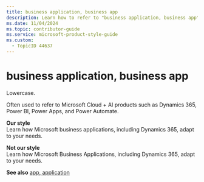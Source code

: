 ```yaml
---
title: business application, business app
description: Learn how to refer to "business application, business app" in your content.
ms.date: 11/04/2024
ms.topic: contributor-guide
ms.service: microsoft-product-style-guide
ms.custom:
  - TopicID 44637
---
```



# business application, business app

Lowercase.  

Often used to refer to Microsoft Cloud + AI products such as Dynamics 365, Power BI, Power Apps, and Power Automate.

**Our style**  
Learn how Microsoft business applications, including Dynamics 365, adapt to your needs.

**Not our style**  
Learn how Microsoft Business Applications, including Dynamics 365, adapt to your needs.

**See also** [app, application](~\a_z_names_terms\a\app-application.md)

